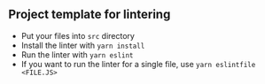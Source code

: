 ## Project template for lintering
- Put your files into `src` directory
- Install the linter with `yarn install`
- Run the linter with `yarn eslint`
- If you want to run the linter for a single file, use `yarn eslintfile <FILE.JS>`
